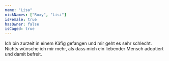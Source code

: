 ```yaml
---
name: "Lisa"
nickNames: ["Roxy", "Lisi"]
isFemale: true
hasOwner: false
isCaged: true
---
```

<!-- Manchmal schrecke ich andere Menschen ab, weil ich gerne aus Freude an ihnen hochspringe. Ich habe aber ein butterweiches Herz und würde dir nie etwas tun! -->
Ich bin zurzeit in einem Käfig gefangen und mir geht es sehr schlecht. Nichts wünsche ich mir mehr, als dass mich ein liebender Mensch adoptiert und damit befreit.